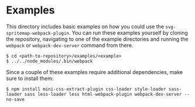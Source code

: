 # Examples
This directory includes basic examples on how you could use the `svg-spritemap-webpack-plugin`. You can run these examples yourself by cloning the repository, navigating to one of the example directories and running the `webpack` or `webpack-dev-server` command from there.

```shell
$ cd <path-to-repository>/examples/<example>
$ ../../node_modules/.bin/webpack
```

Since a couple of these examples require additional dependencies, make sure to install them:

```shell
$ npm install mini-css-extract-plugin css-loader style-loader sass-loader sass less-loader less html-webpack-plugin webpack-dev-server --no-save
```
